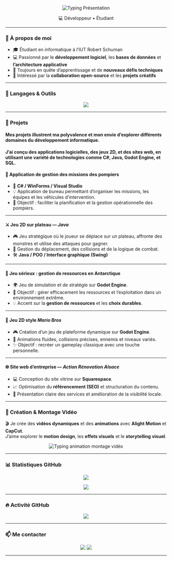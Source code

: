 <p align="center">
  <img src="https://readme-typing-svg.demolab.com?font=Fira+Code&weight=600&size=24&pause=1000&center=true&vCenter=true&width=700&lines=Bonjour,+je+suis+Halil;D%C3%A9veloppeur+informatique" alt="Typing Présentation" />
</p>

<p align="center">
💻 Développeur • Étudiant
</p>

---

### 🧠 À propos de moi

- 🎓 Étudiant en informatique à l’IUT Robert Schuman  
- 💻 Passionné par le **développement logiciel**, les **bases de données** et **l’architecture applicative**  
- 🚀 Toujours en quête d’apprentissage et de **nouveaux défis techniques**  
- 🤝 Intéressé par la **collaboration open-source** et les **projets créatifs**

---

### 🧩 Langages & Outils

<p align="center">
  <img src="https://skillicons.dev/icons?i=cs,python,php,java,html,css,js,mysql,sqlite,git,vscode,visualstudio,godot,linux" />
</p>

---

### 🚀 Projets

#### Mes projets illustrent ma polyvalence et mon envie d’explorer différents domaines du développement informatique.
#### J’ai conçu des applications logicielles, des jeux 2D, et des sites web, en utilisant une variété de technologies comme C#, Java, Godot Engine, et SQL.

#### 🧯 Application de gestion des missions des pompiers
- 🧰 **C# / WinForms / Visual Studio**
- 💡 Application de bureau permettant d’organiser les missions, les équipes et les véhicules d’intervention.  
- 🎯 Objectif : faciliter la planification et la gestion opérationnelle des pompiers.

---

#### ⚔️ Jeu 2D sur plateau — *Java*
- 🎮 Jeu stratégique où le joueur se déplace sur un plateau, affronte des monstres et utilise des attaques pour gagner.  
- 🧠 Gestion du déplacement, des collisions et de la logique de combat.  
- 🛠️ **Java / POO / Interface graphique (Swing)**

---

#### 🧊 Jeu sérieux : gestion de ressources en Antarctique
- 🌍 Jeu de simulation et de stratégie sur **Godot Engine**.  
- 🔧 Objectif : gérer efficacement les ressources et l’exploitation dans un environnement extrême.  
- 💡 Accent sur la **gestion de ressources** et les **choix durables**.

---

#### 🍄 Jeu 2D style *Mario Bros*
- 🎮 Création d’un jeu de plateforme dynamique sur **Godot Engine**.  
- 🏃 Animations fluides, collisions précises, ennemis et niveaux variés.  
- ✨ Objectif : recréer un gameplay classique avec une touche personnelle.

---

#### 🌐 Site web d’entreprise — *Action Rénovation Alsace*
- 💻 Conception du site vitrine sur **Squarespace**.  
- 📈 Optimisation du **référencement (SEO)** et structuration du contenu.  
- 🧱 Présentation claire des services et amélioration de la visibilité locale.

---

### 🎥 Création & Montage Vidéo

🎬 Je crée des **vidéos dynamiques** et des **animations** avec **Alight Motion** et **CapCut**.  
J’aime explorer le **motion design**, les **effets visuels** et le **storytelling visuel**.

<p align="center">
  <img src="https://readme-typing-svg.demolab.com?font=Fira+Code&weight=600&size=20&pause=1000&center=true&vCenter=true&width=700&lines=%F0%9F%8E%AC+Cr%C3%A9ation+de+vid%C3%A9os+dynamiques;%E2%9C%A8+Effets+visuels+et+motion+design;%F0%9F%8E%A8+%C3%89dition+cr%C3%A9ative+sur+Alight+Motion+et+CapCut" alt="Typing animation montage vidéo" />
</p>

---

### 📊 Statistiques GitHub

<p align="center">
  <img src="https://github-readme-stats.vercel.app/api?username=Miterra&show_icons=true&theme=tokyonight&hide_border=true" />
</p>

<p align="center">
  <img src="https://github-readme-stats.vercel.app/api/top-langs/?username=Miterra&layout=compact&theme=tokyonight&hide_border=true" />
</p>

---

### 🔥 Activité GitHub

<p align="center">
  <img src="https://github-readme-streak-stats.herokuapp.com?user=Miterra&theme=tokyonight&hide_border=true" />
</p>

---

### 📫 Me contacter

<p align="center">
  <a href="mailto:halil.ostwald4@gmail.com"><img src="https://img.shields.io/badge/Email-%23EA4335.svg?&style=for-the-badge&logo=gmail&logoColor=white"/></a>
  <a href="https://github.com/Miterra"><img src="https://img.shields.io/badge/GitHub-%23121011.svg?&style=for-the-badge&logo=github&logoColor=white"/></a>
</p>

---

